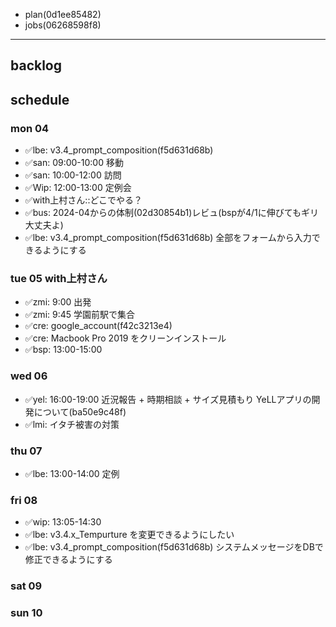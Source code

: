 
- plan(0d1ee85482)
- jobs(06268598f8)
---

## backlog

## schedule
### mon 04
- ✅lbe: v3.4_prompt_composition(f5d631d68b)
- ✅san: 09:00-10:00 移動
- ✅san: 10:00-12:00 訪問
- ✅Wip: 12:00-13:00 定例会
- ✅with上村さん::どこでやる？
- ✅bus: 2024-04からの体制(02d30854b1)レビュ(bspが4/1に伸びてもギリ大丈夫よ)
- ✅lbe: v3.4_prompt_composition(f5d631d68b) 全部をフォームから入力できるようにする

### tue 05 with上村さん
- ✅zmi: 9:00 出発
- ✅zmi: 9:45 学園前駅で集合
- ✅cre: google_account(f42c3213e4)
- ✅cre: Macbook Pro 2019 をクリーンインストール
- ✅bsp: 13:00-15:00
### wed 06
- ✅yel: 16:00-19:00 近況報告 + 時期相談 + サイズ見積もり YeLLアプリの開発について(ba50e9c48f)
- ✅lmi: イタチ被害の対策
### thu 07
- ✅lbe: 13:00-14:00 定例
### fri 08
- ✅wip: 13:05-14:30
- ✅lbe: v3.4.x_Tempurture を変更できるようにしたい
- ✅lbe: v3.4_prompt_composition(f5d631d68b) システムメッセージをDBで修正できるようにする
### sat 09
### sun 10


